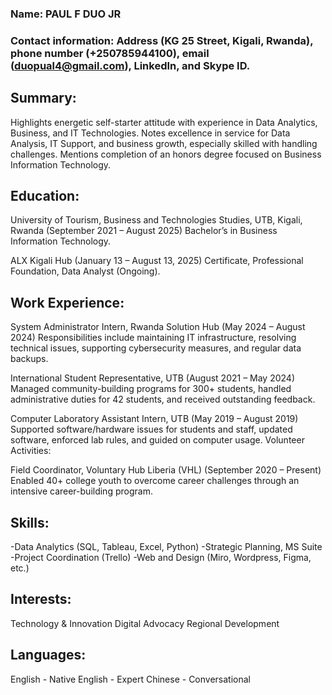 
### Name: PAUL F DUO JR
### Contact information: Address (KG 25 Street, Kigali, Rwanda), phone number (+250785944100), email (duopual4@gmail.com), LinkedIn, and Skype ID.

## Summary:

Highlights energetic self-starter attitude with experience in Data Analytics, Business, and IT Technologies.
Notes excellence in service for Data Analysis, IT Support, and business growth, especially skilled with handling challenges.
Mentions completion of an honors degree focused on Business Information Technology.

## Education:

University of Tourism, Business and Technologies Studies, UTB, Kigali, Rwanda (September 2021 – August 2025)
Bachelor’s in Business Information Technology.


ALX Kigali Hub (January 13 – August 13, 2025)
Certificate, Professional Foundation, Data Analyst (Ongoing).

## Work Experience:

System Administrator Intern, Rwanda Solution Hub (May 2024 – August 2024)
Responsibilities include maintaining IT infrastructure, resolving technical issues, supporting cybersecurity measures, and regular data backups.


International Student Representative, UTB (August 2021 – May 2024)
Managed community-building programs for 300+ students, handled administrative duties for 42 students, and received outstanding feedback.

Computer Laboratory Assistant Intern, UTB (May 2019 – August 2019)
Supported software/hardware issues for students and staff, updated software, enforced lab rules, and guided on computer usage.
Volunteer Activities:

Field Coordinator, Voluntary Hub Liberia (VHL) (September 2020 – Present)
Enabled 40+ college youth to overcome career challenges through an intensive career-building program.

## Skills:

-Data Analytics (SQL, Tableau, Excel, Python)
-Strategic Planning, MS Suite
-Project Coordination (Trello)
-Web and Design (Miro, Wordpress, Figma, etc.)

## Interests:

Technology & Innovation
Digital Advocacy
Regional Development

## Languages:

English - Native
English - Expert
Chinese - Conversational
